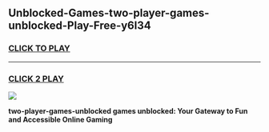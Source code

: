 
## Unblocked-Games-two-player-games-unblocked-Play-Free-y6l34
<h3>
<a href="https://premium76.site?title=two-player-games-unblocked&ref=23A">CLICK TO PLAY</a></h3>
<hr>

<h3>
<a href="https://premium76.site?title=two-player-games-unblocked&ref=23A">CLICK 2 PLAY</a>
  
</h3>

<a href="https://premium76.site?title=two-player-games-unblocked&ref=23A"><img src="https://clearcache.store/games.png"></a>


**two-player-games-unblocked games unblocked: Your Gateway to Fun and Accessible Online Gaming**
